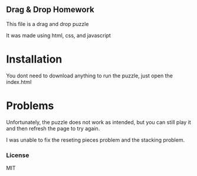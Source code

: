 ## Drag & Drop Homework

This file is a drag and drop puzzle

It was made using html, css, and javascript

# Installation

You dont need to download anything to run the puzzle, just open the index.html

# Problems

Unfortunately, the puzzle does not work as intended, but you can still play it and then refresh the page to try again.

I was unable to fix the reseting pieces problem and the stacking problem.

### License

MIT